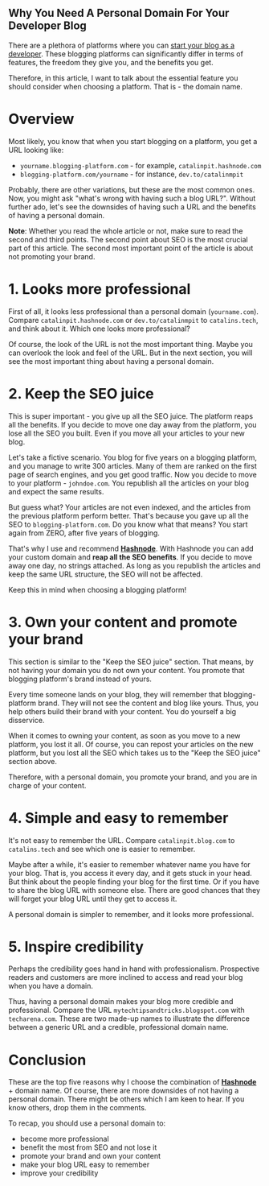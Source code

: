 ## Why You Need A Personal Domain For Your Developer Blog

There are a plethora of platforms where you can [start your blog as a developer](https://catalins.tech/how-to-start-your-blog-as-a-developer). These blogging platforms can significantly differ in terms of features, the freedom they give you, and the benefits you get.

Therefore, in this article, I want to talk about the essential feature you should consider when choosing a platform. That is - the domain name.

# Overview
Most likely, you know that when you start blogging on a platform, you get a URL looking like:
* `yourname.blogging-platform.com` - for example, `catalinpit.hashnode.com`
* `blogging-platform.com/yourname` - for instance, `dev.to/catalinmpit`

Probably, there are other variations, but these are the most common ones. Now, you might ask "what's wrong with having such a blog URL?". Without further ado, let's see the downsides of having such a URL and the benefits of having a personal domain.

**Note**: Whether you read the whole article or not, make sure to read the second and third points. The second point about SEO is the most crucial part of this article. The second most important point of the article is about not promoting your brand.

# 1. Looks more professional
First of all, it looks less professional than a personal domain (`yourname.com`). Compare `catalinpit.hashnode.com` or `dev.to/catalinmpit` to `catalins.tech`, and think about it. Which one looks more professional?

Of course, the look of the URL is not the most important thing. Maybe you can overlook the look and feel of the URL. But in the next section, you will see the most important thing about having a personal domain.

# 2. Keep the SEO juice
This is super important - you give up all the SEO juice. The platform reaps all the benefits. If you decide to move one day away from the platform, you lose all the SEO you built. Even if you move all your articles to your new blog.

Let's take a fictive scenario. You blog for five years on a blogging platform, and you manage to write 300 articles. Many of them are ranked on the first page of search engines, and you get good traffic. Now you decide to move to your platform - `johndoe.com`. You republish all the articles on your blog and expect the same results.

But guess what? Your articles are not even indexed, and the articles from the previous platform perform better. That's because you gave up all the SEO to `blogging-platform.com`. Do you know what that means? You start again from ZERO, after five years of blogging.

That's why I use and recommend [**Hashnode**](http://hashnode.com/?cparticle). With Hashnode you can add your custom domain and **reap all the SEO benefits**. If you decide to move away one day, no strings attached. As long as you republish the articles and keep the same URL structure, the SEO will not be affected.

Keep this in mind when choosing a blogging platform!

# 3. Own your content and promote your brand
This section is similar to the "Keep the SEO juice" section. That means, by not having your domain you do not own your content. You promote that blogging platform's brand instead of yours.

Every time someone lands on your blog, they will remember that blogging-platform brand. They will not see the content and blog like yours. Thus, you help others build their brand with your content. You do yourself a big disservice.

When it comes to owning your content, as soon as you move to a new platform, you lost it all. Of course, you can repost your articles on the new platform, but you lost all the SEO which takes us to the "Keep the SEO juice" section above.

Therefore, with a personal domain, you promote your brand, and you are in charge of your content.

# 4. Simple and easy to remember
It's not easy to remember the URL. Compare `catalinpit.blog.com` to `catalins.tech` and see which one is easier to remember. 

Maybe after a while, it's easier to remember whatever name you have for your blog. That is, you access it every day, and it gets stuck in your head. But think about the people finding your blog for the first time. Or if you have to share the blog URL with someone else. There are good chances that they will forget your blog URL until they get to access it.

A personal domain is simpler to remember, and it looks more professional.

# 5. Inspire credibility
Perhaps the credibility goes hand in hand with professionalism. Prospective readers and customers are more inclined to access and read your blog when you have a domain.

Thus, having a personal domain makes your blog more credible and professional. Compare the URL `mytechtipsandtricks.blogspot.com` with `techarena.com`. These are two made-up names to illustrate the difference between a generic URL and a credible, professional domain name.

# Conclusion
These are the top five reasons why I choose the combination of [**Hashnode**](http://hashnode.com/?cparticle) + domain name. Of course, there are more downsides of not having a personal domain. There might be others which I am keen to hear. If you know others, drop them in the comments.

To recap, you should use a personal domain to:
* become more professional
* benefit the most from SEO and not lose it
* promote your brand and own your content
* make your blog URL easy to remember
* improve your credibility
